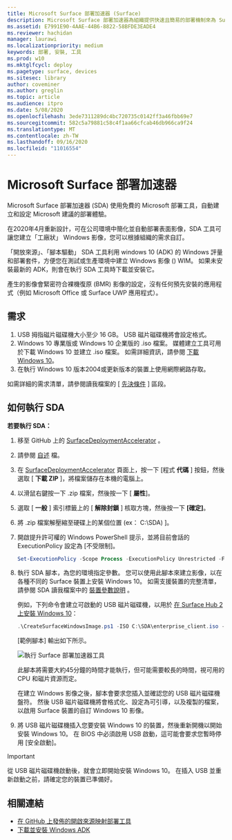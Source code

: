 ```yaml
---
title: Microsoft Surface 部署加速器 (Surface)
description: Microsoft Surface 部署加速器為組織提供快速且簡易的部署機制來為 Surface 裝置重新安裝映像。
ms.assetid: E7991E90-4AAE-44B6-8822-58BFDE3EADE4
ms.reviewer: hachidan
manager: laurawi
ms.localizationpriority: medium
keywords: 部署, 安裝, 工具
ms.prod: w10
ms.mktglfcycl: deploy
ms.pagetype: surface, devices
ms.sitesec: library
author: coveminer
ms.author: greglin
ms.topic: article
ms.audience: itpro
ms.date: 5/08/2020
ms.openlocfilehash: 3ede7311289dc4bc720735c0142ff3a46fbb69e7
ms.sourcegitcommit: 582c5a79881c58c4f1aa66cfcab46db966ca9f24
ms.translationtype: MT
ms.contentlocale: zh-TW
ms.lasthandoff: 09/16/2020
ms.locfileid: "11016554"
---
```

# Microsoft Surface 部署加速器

Microsoft Surface 部署加速器 (SDA) 使用免費的 Microsoft 部署工具，自動建立和設定 Microsoft 建議的部署體驗。

在2020年4月重新設計，可在公司環境中簡化並自動部署表面影像，SDA 工具可讓您建立「工廠狀」 Windows 影像，您可以根據組織的需求自訂。

「開放來源」、「腳本驅動」 SDA 工具利用 windows 10 (ADK) 的 Windows 評量和部署套件，方便您在測試或生產環境中建立 Windows 影像 () WIM。 如果未安裝最新的 ADK，則會在執行 SDA 工具時下載並安裝它。

產生的影像會緊密符合裸機復原 (BMR) 影像的設定，沒有任何預先安裝的應用程式（例如 Microsoft Office 或 Surface UWP 應用程式）。

##  <a name="requirements"></a>需求

1. USB 拇指磁片磁碟機大小至少 16 GB。 USB 磁片磁碟機將會設定格式。
2. Windows 10 專業版或 Windows 10 企業版的 .iso 檔案。 媒體建立工具可用於下載 Windows 10 並建立 .iso 檔案。 如需詳細資訊，請參閱 [下載 Windows 10](https://www.microsoft.com/software-download/windows10)。
3. 在執行 Windows 10 版本2004或更新版本的裝置上使用網際網路存取。

如需詳細的需求清單，請參閱讀我檔案的 [ [先決條件](https://github.com/microsoft/SurfaceDeploymentAccelerator/blob/master/README.md#prerequisites) ] 區段。

##  <a name="how-to-run-the-sda"></a>如何執行 SDA

**若要執行 SDA：**

1. 移至 GitHub 上的 [SurfaceDeploymentAccelerator](https://github.com/microsoft/SurfaceDeploymentAccelerator) 。 
2. 請參閱 [自述](https://github.com/microsoft/SurfaceDeploymentAccelerator/blob/master/README.md) 檔。
3. 在 [SurfaceDeploymentAccelerator](https://github.com/microsoft/SurfaceDeploymentAccelerator) 頁面上，按一下 [程式 **代碼** ] 按鈕，然後選取 [ **下載 ZIP** ]，將檔案儲存在本機的電腦上。
4. 以滑鼠右鍵按一下 .zip 檔案，然後按一下 [ **屬性**]。
5. 選取 [ **一般** ] 索引標籤上的 [ **解除封鎖** ] 核取方塊，然後按一下 **[確定]**。
6. 將 .zip 檔案解壓縮至硬碟上的某個位置 (ex： C:\SDA) ]。
7. 開啟提升許可權的 Windows PowerShell 提示，並將目前會話的 ExecutionPolicy 設定為 [不受限制]。

    ```powershell
    Set-ExecutionPolicy -Scope Process -ExecutionPolicy Unrestricted -Force
    ```
8. 執行 SDA 腳本，為您的環境指定參數。 您可以使用此腳本來建立影像，以在各種不同的 Surface 裝置上安裝 Windows 10。 如需支援裝置的完整清單，請參閱 SDA 讀我檔案中的 [裝置參數說明](https://github.com/microsoft/SurfaceDeploymentAccelerator/blob/master/README.md#full-parameter-documentation) 。 

    例如，下列命令會建立可啟動的 USB 磁片磁碟機，以用於 [在 Surface Hub 2 上安裝 Windows 10](https://docs.microsoft.com/surface-hub/surface-hub-2s-migrate-os)：

    ```powershell
    .\CreateSurfaceWindowsImage.ps1 -ISO C:\SDA\enterprise_client.iso -OSSKU Enterprise -DestinationFolder C:\Output -Device SurfaceHub2 -CreateUSB $True
    ```
    [範例腳本] 輸出如下所示。

   ![執行 Surface 部署加速器工具](images/sda1.png)

    此腳本將需要大約45分鐘的時間才能執行，但可能需要較長的時間，視可用的 CPU 和磁片資源而定。 

    在建立 Windows 影像之後，腳本會要求您插入並確認您的 USB 磁片磁碟機盤符。 然後 USB 磁片磁碟機將會格式化、設定為可引導，以及複製的檔案，以啟用 Surface 裝置的自訂 Windows 10 影像。

9. 將 USB 磁片磁碟機插入您要安裝 Windows 10 的裝置，然後重新開機以開始安裝 Windows 10。 在 BIOS 中必須啟用 USB 啟動，這可能會要求您暫時停用 [安全啟動]。

> [!IMPORTANT]
> 從 USB 磁片磁碟機啟動後，就會立即開始安裝 Windows 10。 在插入 USB 並重新啟動之前，請確定您的裝置已準備好。 

##  <a name="related-links"></a>相關連結

 - [在 GitHub 上發佈的開啟來源映射部署工具](https://techcommunity.microsoft.com/t5/surface-it-pro-blog/open-source-image-deployment-tool-released-on-github/ba-p/1314115)
 - [下載並安裝 Windows ADK](https://docs.microsoft.com/windows-hardware/get-started/adk-install)
